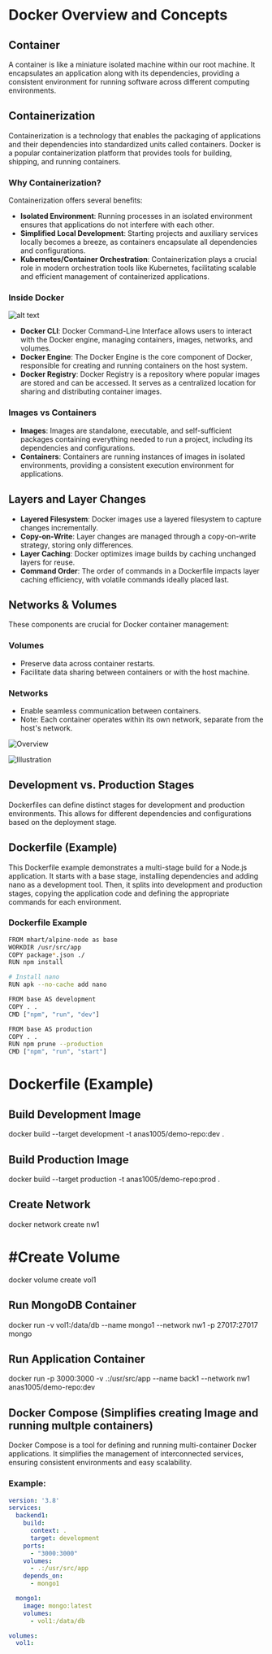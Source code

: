# Docker Overview and Concepts

## Container
A container is like a miniature isolated machine within our root machine. It encapsulates an application along with its dependencies, providing a consistent environment for running software across different computing environments.

## Containerization
Containerization is a technology that enables the packaging of applications and their dependencies into standardized units called containers. Docker is a popular containerization platform that provides tools for building, shipping, and running containers.

### Why Containerization?
Containerization offers several benefits:
- **Isolated Environment**: Running processes in an isolated environment ensures that applications do not interfere with each other.
- **Simplified Local Development**: Starting projects and auxiliary services locally becomes a breeze, as containers encapsulate all dependencies and configurations.
- **Kubernetes/Container Orchestration**: Containerization plays a crucial role in modern orchestration tools like Kubernetes, facilitating scalable and efficient management of containerized applications.

### Inside Docker
![alt text](image.png)
- **Docker CLI**: Docker Command-Line Interface allows users to interact with the Docker engine, managing containers, images, networks, and volumes.
- **Docker Engine**: The Docker Engine is the core component of Docker, responsible for creating and running containers on the host system.
- **Docker Registry**: Docker Registry is a repository where popular images are stored and can be accessed. It serves as a centralized location for sharing and distributing container images.

### Images vs Containers
- **Images**: Images are standalone, executable, and self-sufficient packages containing everything needed to run a project, including its dependencies and configurations.
- **Containers**: Containers are running instances of images in isolated environments, providing a consistent execution environment for applications.

## Layers and Layer Changes

- **Layered Filesystem**: Docker images use a layered filesystem to capture changes incrementally.
- **Copy-on-Write**: Layer changes are managed through a copy-on-write strategy, storing only differences.
- **Layer Caching**: Docker optimizes image builds by caching unchanged layers for reuse.
- **Command Order**: The order of commands in a Dockerfile impacts layer caching efficiency, with volatile commands ideally placed last.

 
## Networks & Volumes

These components are crucial for Docker container management:

### Volumes
- Preserve data across container restarts.
- Facilitate data sharing between containers or with the host machine.

### Networks
- Enable seamless communication between containers.
- Note: Each container operates within its own network, separate from the host's network.

![Overview](image-1.png)

![Illustration](image-2.png)


## Development vs. Production Stages

Dockerfiles can define distinct stages for development and production environments. This allows for different dependencies and configurations based on the deployment stage.

 
## Dockerfile (Example)
This Dockerfile example demonstrates a multi-stage build for a Node.js application. It starts with a base stage, installing dependencies and adding nano as a development tool. Then, it splits into development and production stages, copying the application code and defining the appropriate commands for each environment.

### Dockerfile Example

```bash
FROM mhart/alpine-node as base
WORKDIR /usr/src/app
COPY package*.json ./
RUN npm install

# Install nano
RUN apk --no-cache add nano

FROM base AS development
COPY . .
CMD ["npm", "run", "dev"]

FROM base AS production
COPY . .
RUN npm prune --production
CMD ["npm", "run", "start"]
```



# Dockerfile (Example)
## Build Development Image
docker build --target development -t anas1005/demo-repo:dev .

## Build Production Image
docker build --target production -t anas1005/demo-repo:prod .

## Create Network
docker network create nw1

# #Create Volume
docker volume create vol1

## Run MongoDB Container
docker run -v vol1:/data/db --name mongo1 --network nw1 -p 27017:27017 mongo

## Run Application Container
docker run -p 3000:3000 -v .:/usr/src/app --name back1 --network nw1 anas1005/demo-repo:dev



## Docker Compose (Simplifies creating Image and running multple containers)

Docker Compose is a tool for defining and running multi-container Docker applications. It simplifies the management of interconnected services, ensuring consistent environments and easy scalability.

### Example:
```yaml
version: '3.8'
services:
  backend1:
    build:
      context: .
      target: development
    ports:
      - "3000:3000"
    volumes:
      - .:/usr/src/app
    depends_on:
      - mongo1

  mongo1:
    image: mongo:latest
    volumes:
      - vol1:/data/db

volumes:
  vol1:
```
